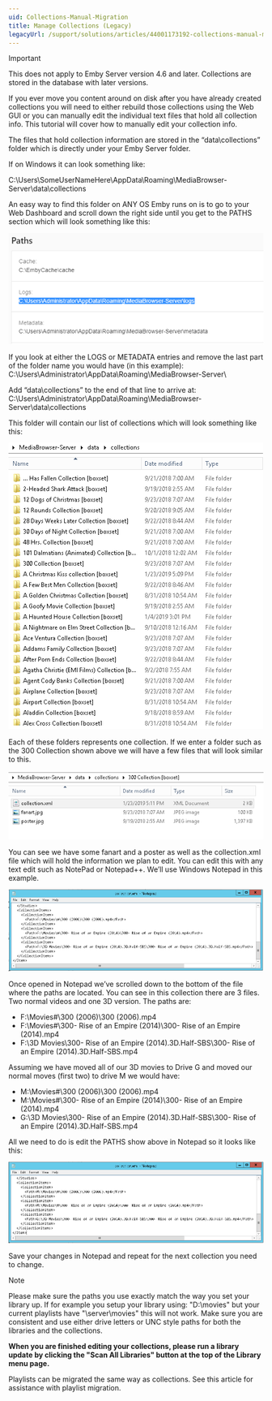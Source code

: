 ```yaml
---
uid: Collections-Manual-Migration
title: Manage Collections (Legacy)
legacyUrl: /support/solutions/articles/44001173192-collections-manual-migration
---
```


> [!IMPORTANT]
> This does not apply to Emby Server version 4.6 and later. Collections are stored in the database with later versions.

If you ever move you content around on disk after you have already created collections you will need to either rebuild those collections using the Web GUI or you can manually edit the individual text files that hold all collection info.
This tutorial will cover how to manually edit your collection info.

The files that hold collection information are stored in the “data\collections” folder which is directly under your Emby Server folder.

If on Windows it can look something like:

C:\Users\SomeUserNameHere\AppData\Roaming\MediaBrowser-Server\data\collections

An easy way to find this folder on ANY OS Emby runs on is to go to your Web Dashboard and scroll down the right side until you get to the PATHS section which will look something like this:

![server-paths1.png](images/server/server-paths1.png)

If you look at either the LOGS or METADATA entries and remove the last part of the folder name you would have (in this example): 
C:\Users\Administrator\AppData\Roaming\MediaBrowser-Server\

Add “data\collections” to the end of that line to arrive at:
C:\Users\Administrator\AppData\Roaming\MediaBrowser-Server\data\collections

This folder will contain our list of collections which will look something like this:

![collections-manual1.png](images/server/collections-manual1.png)

Each of these folders represents one collection.  If we enter a folder such as the 300 Collection shown above we will have a few files that will look similar to this.

![collections-manual2.png](images/server/collections-manual2.png)

You can see we have some fanart and a poster as well as the collection.xml file which will hold the information we plan to edit.  You can edit this with any text edit such as NotePad or Notepad++.  We’ll use Windows Notepad in this example.

![collections-manual3.png](images/server/collections-manual3.png)

Once opened in Notepad we’ve scrolled down to the bottom of the file where the paths are located. 
You can see in this collection there are 3 files. Two normal videos and one 3D version.  The paths are:
* F:\Movies\#\300 (2006)\300 (2006).mp4
* F:\Movies\#\300- Rise of an Empire (2014)\300- Rise of an Empire (2014).mp4
* F:\3D Movies\300- Rise of an Empire (2014).3D.Half-SBS\300- Rise of an Empire (2014).3D.Half-SBS.mp4

Assuming we have moved all of our 3D movies to Drive G and moved our normal moves (first two) to drive M we would have:
* M:\Movies\#\300 (2006)\300 (2006).mp4
* M:\Movies\#\300- Rise of an Empire (2014)\300- Rise of an Empire (2014).mp4
* G:\3D Movies\300- Rise of an Empire (2014).3D.Half-SBS\300- Rise of an Empire (2014).3D.Half-SBS.mp4

All we need to do is edit the PATHS show above in Notepad so it looks like this:

![collections-manual4.png](images/server/collections-manual4.png)


Save your changes in Notepad and repeat for the next collection you need to change.

> [!NOTE]
> Please make sure the paths you use exactly match the way you set your library up.  If for example you setup your library using: "D:\movies" but your current playlists have "\\server\movies" this will not work.  Make sure you are consistent and use either drive letters or UNC style paths for both the libraries and the collections.

**When you are finished editing your collections, please run a library update by clicking the "Scan All Libraries" button at the top of the Library menu page.**

Playlists can be migrated the same way as collections.  See this article for assistance with playlist migration.